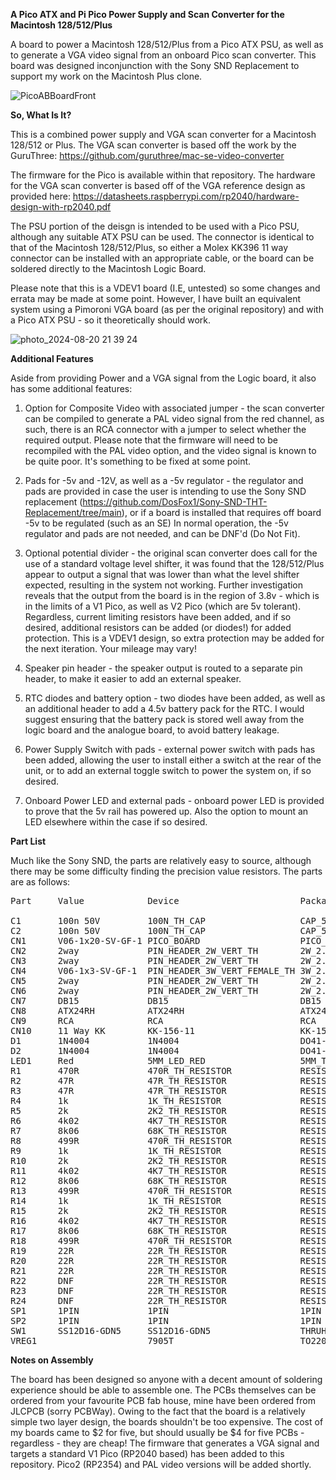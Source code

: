 **A Pico ATX and Pi Pico Power Supply and Scan Converter for the Macintosh 128/512/Plus**

A board to power a Macintosh 128/512/Plus from a Pico ATX PSU, as well as to generate a VGA video signal from an onboard Pico scan converter.
This board was designed inconjunction with the Sony SND Replacement to support my work on the Macintosh Plus clone.

![PicoABBoardFront](https://github.com/user-attachments/assets/419713a1-d29e-4005-930a-13e1a480d75a)

**So, What Is It?**

This is a combined power supply and VGA scan converter for a Macintosh 128/512 or Plus.
The VGA scan converter is based off the work by the GuruThree:
https://github.com/guruthree/mac-se-video-converter

The firmware for the Pico is available within that repository.
The hardware for the VGA scan converter is based off of the VGA reference design as provided here:
https://datasheets.raspberrypi.com/rp2040/hardware-design-with-rp2040.pdf

The PSU portion of the deisgn is intended to be used with a Pico PSU, although any suitable ATX PSU can be used. 
The connector is identical to that of the Macintosh 128/512/Plus, so either a Molex KK396 11 way connector can be installed with an appropriate cable,
or the board can be soldered directly to the Macintosh Logic Board.

Please note that this is a VDEV1 board (I.E, untested) so some changes and errata may be made at some point. 
However, I have built an equivalent system using a Pimoroni VGA board (as per the original repository) and with a Pico ATX PSU - so it theoretically should work.


![photo_2024-08-20 21 39 24](https://github.com/user-attachments/assets/88271ef8-4a55-4f9a-b27b-e36976ec2192)


**Additional Features**

Aside from providing Power and a VGA signal from the Logic board, it also has some additional features:

1) Option for Composite Video with associated jumper -  the scan converter can be compiled to generate a PAL video signal from the red channel,
as such, there is an RCA connector with a jumper to select whether the required output.
Please note that the firmware will need to be recompiled with the PAL video option, and the video signal is known to be quite poor.
It's something to be fixed at some point.

2) Pads for -5v and -12V, as well as a -5v regulator - the regulator and pads are provided in case the user is intending to use the Sony SND replacement
(https://github.com/DosFox1/Sony-SND-THT-Replacement/tree/main), or if a board is installed that requires off board -5v to be regulated (such as an SE)
In normal operation, the -5v regulator and pads are not needed, and can be DNF'd (Do Not Fit).

3) Optional potential divider - the original scan converter does call for the use of a standard voltage level shifter, it was found that the 128/512/Plus appear to output
a signal that was lower than what the level shifter expected, resulting in the system not working. Further investigation reveals that the output from the board is in the region
of 3.8v - which is in the limits of a V1 Pico, as well as V2 Pico (which are 5v tolerant). Regardless, current limiting resistors have been added, and if so desired, additional resistors can be added (or diodes!) for added protection. This is a VDEV1 design, so extra protection may be added for the next iteration. Your mileage may vary!

5) Speaker pin header - the speaker output is routed to a separate pin header, to make it easier to add an external speaker.

6) RTC diodes and battery option - two diodes have been added, as well as an additional header to add a 4.5v battery pack for the RTC.
I would suggest ensuring that the battery pack is stored well away from the logic board and the analogue board, to avoid battery leakage.

7) Power Supply Switch with pads - external power switch with pads has been added, allowing the user to install either a switch at the rear of the unit, or to add an external toggle switch to power the system on, if so desired.

8) Onboard Power LED and external pads - onboard power LED is provided to prove that the 5v rail has powered up. Also the option to mount an LED elsewhere within the case if so desired.


**Part List**

Much like the Sony SND, the parts are relatively easy to source, although there may be some difficulty finding the precision value resistors. 
The parts are as follows:

<pre>
Part     Value            Device                       Package                 Library             Sheet

C1       100n 50V         100N_TH_CAP                  CAP_5.08MM_PITCH        Capacitors TH       1
C2       100n 50V         100N_TH_CAP                  CAP_5.08MM_PITCH        Capacitors TH       1
CN1      V06-1x20-SV-GF-1 PICO_BOARD                   PICO_SOCKET             uProcessor          1
CN2      2way             PIN_HEADER_2W_VERT_TH        2W_2.54MM_PITCH_VERT_TH Connectors          1
CN3      2way             PIN_HEADER_2W_VERT_TH        2W_2.54MM_PITCH_VERT_TH Connectors          1
CN4      V06-1x3-SV-GF-1  PIN_HEADER_3W_VERT_FEMALE_TH 3W_2.54MM_PITCH_VERT_TH Connectors          1
CN5      2way             PIN_HEADER_2W_VERT_TH        2W_2.54MM_PITCH_VERT_TH Connectors          1
CN6      2way             PIN_HEADER_2W_VERT_TH        2W_2.54MM_PITCH_VERT_TH Connectors          1
CN7      DB15             DB15                         DB15                    SparkFun-Retired    1
CN8      ATX24RH          ATX24RH                      ATX24_RIGHT_ANGLE       SparkFun-Connectors 1
CN9      RCA              RCA                          RCA                     SparkFun-Connectors 1
CN10     11 Way KK        KK-156-11                    KK-156-11               con-molex           1
D1       1N4004           1N4004                       DO41-10                 adafruit            1
D2       1N4004           1N4004                       DO41-10                 adafruit            1
LED1     Red              5MM_LED_RED                  5MM_TH_VERT_STANDARD    Optoelectronics     1
R1       470R             470R_TH_RESISTOR             RESISTORTHRUHOLE        Resistors TH        1
R2       47R              47R_TH_RESISTOR              RESISTORTHRUHOLE        Resistors TH        1
R3       47R              47R_TH_RESISTOR              RESISTORTHRUHOLE        Resistors TH        1
R4       1k               1K_TH_RESISTOR               RESISTORTHRUHOLE        Resistors TH        1
R5       2k               2K2_TH_RESISTOR              RESISTORTHRUHOLE        Resistors TH        1
R6       4k02             4K7_TH_RESISTOR              RESISTORTHRUHOLE        Resistors TH        1
R7       8k06             68K_TH_RESISTOR              RESISTORTHRUHOLE        Resistors TH        1
R8       499R             470R_TH_RESISTOR             RESISTORTHRUHOLE        Resistors TH        1
R9       1k               1K_TH_RESISTOR               RESISTORTHRUHOLE        Resistors TH        1
R10      2k               2K2_TH_RESISTOR              RESISTORTHRUHOLE        Resistors TH        1
R11      4k02             4K7_TH_RESISTOR              RESISTORTHRUHOLE        Resistors TH        1
R12      8k06             68K_TH_RESISTOR              RESISTORTHRUHOLE        Resistors TH        1
R13      499R             470R_TH_RESISTOR             RESISTORTHRUHOLE        Resistors TH        1
R14      1k               1K_TH_RESISTOR               RESISTORTHRUHOLE        Resistors TH        1
R15      2k               2K2_TH_RESISTOR              RESISTORTHRUHOLE        Resistors TH        1
R16      4k02             4K7_TH_RESISTOR              RESISTORTHRUHOLE        Resistors TH        1
R17      8k06             68K_TH_RESISTOR              RESISTORTHRUHOLE        Resistors TH        1
R18      499R             470R_TH_RESISTOR             RESISTORTHRUHOLE        Resistors TH        1
R19      22R              22R_TH_RESISTOR              RESISTORTHRUHOLE        Resistors TH        1
R20      22R              22R_TH_RESISTOR              RESISTORTHRUHOLE        Resistors TH        1
R21      22R              22R_TH_RESISTOR              RESISTORTHRUHOLE        Resistors TH        1
R22      DNF              22R_TH_RESISTOR              RESISTORTHRUHOLE        Resistors TH        1
R23      DNF              22R_TH_RESISTOR              RESISTORTHRUHOLE        Resistors TH        1
R24      DNF              22R_TH_RESISTOR              RESISTORTHRUHOLE        Resistors TH        1
SP1      1PIN             1PIN                         1PIN                    generic parts       1
SP2      1PIN             1PIN                         1PIN                    generic parts       1
SW1      SS12D16-GDN5     SS12D16-GDN5                 THRUHOLE90DEGSLIDESW    Switches            1
VREG1                     7905T                        TO220H                  linear              1
</pre>

**Notes on Assembly**

The board has been designed so anyone with a decent amount of soldering experience should be able to assemble one. 
The PCBs themselves can be ordered from your favourite PCB fab house, mine have been ordered from JLCPCB (sorry PCBWay).
Owing to the fact that the board is a relatively simple two layer design, the boards shouldn't be too expensive.
The cost of my boards came to $2 for five, but should usually be $4 for five PCBs - regardless - they are cheap!
The firmware that generates a VGA signal and targets a standard V1 Pico (RP2040 based) has been added to this repository. 
Pico2 (RP2354) and PAL video versions will be added shortly.
